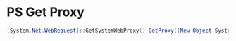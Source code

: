 # PS Get Proxy

```powershell
[System.Net.WebRequest]::GetSystemWebProxy().GetProxy((New-Object System.Uri "https://google.de"))
```
